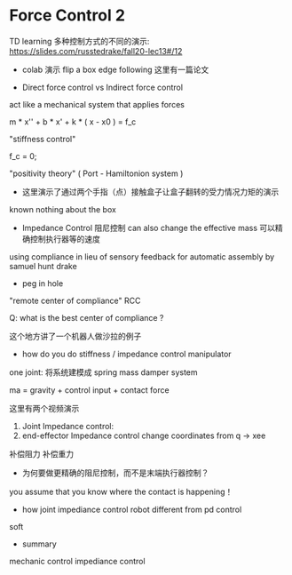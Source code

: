 # Force Control 2

TD learning
多种控制方式的不同的演示:
https://slides.com/russtedrake/fall20-lec13#/12


- colab 演示
flip a box
edge following 这里有一篇论文

- Direct force control vs Indirect force control

act like a mechanical system that applies forces

m * x'' + b * x' + k * ( x - x0 ) = f_c

"stiffness control"

f_c = 0;

"positivity theory" ( Port - Hamiltonion system )

- 这里演示了通过两个手指（点）接触盒子让盒子翻转的受力情况力矩的演示

known nothing about the box

- Impedance Control 阻尼控制
can also change the effective mass
可以精确控制执行器等的速度

using compliance in lieu of sensory feedback for automatic assembly by samuel hunt drake

- peg in hole

"remote center of compliance" RCC

Q: what is the best center of compliance ?

这个地方讲了一个机器人做沙拉的例子

- how do you do stiffness / impedance control manipulator

one joint: 将系统建模成 spring mass damper system

ma  = gravity + control input +  contact force

这里有两个视频演示
1. Joint Impedance control:
2. end-effector Impedance control
change coordinates from q -> xee

补偿阻力 补偿重力

- 为何要做更精确的阻尼控制，而不是末端执行器控制？

you assume that you know where the contact is happening！

- how joint impediance control robot different from pd control

soft 

- summary

mechanic control 
impediance control

